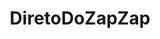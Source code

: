 ---
title: DiretoDoZapZap
crosslinks:
- forwardsfromgrandma
- CSSTutorials
- ReallyWackyTicTacs
- Ooer
- livven
---